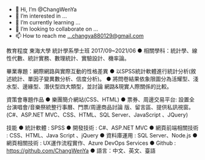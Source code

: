 - 👋 Hi, I’m @ChangWenYa
- 👀 I’m interested in ...
- 🌱 I’m currently learning ...
- 💞️ I’m looking to collaborate on ...
- 📫 How to reach me ...changya880129@gmail.com

教育程度
  東海大學 統計學系學士班	2017/09~2021/06
●	相關學科：統計學、線性代數、統計實務、數理統計、實驗設計、機率論。

畢業專題：網際網路與實際互動的性格差異
●	以SPSS統計軟體進行統計分析(敘述統計、單因子變異數分析、信度分析)。
●	將問卷結果依象限圖分為活耀型、淺水型、邊緣型、潛伏型四大類型，並討論
網路&現實人際關係的比較。

資策會專題作品
●	樂團簡介網站(CSS、HTML)
●	票券、周邊交易平台: 設置全台演唱會/音樂祭統整行事曆、門票/周邊商品討論
版、留言區、提供私訊視窗。(C#、ASP.NET MVC、CSS、HTML、SQL Server、JavaScript
、JQuery)

技能
●	統計軟體 : SPSS 
●	開發技術 : C#、ASP.NET MVC
●	網頁前端相關技術 : CSS、HTML、Java Script 、jQuery
●	資料庫運用 : SQL Server、Node.js
●	網頁相關技術 : UX運作流程實作、Azure DevOps Services
●	Github : https://github.com/ChangWenYa
●	語言：中文、英文、臺語

